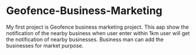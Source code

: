 # Geofence-Business-Marketing
My first project is  Geofence business marketing project.  This aap show the notification of the nearby business when user enter within 1km user will get the notification of nearby businesses. Business man can add the businesses for market purpose. 
